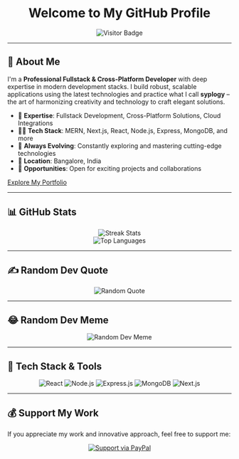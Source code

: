 <h1 align="center">Welcome to My GitHub Profile</h1>

<p align="center">
  <img src="https://visitor-badge.laobi.icu/badge?page_id=Shahnoorgit" alt="Visitor Badge"/>
</p>

---

## 💫 About Me

I'm a **Professional Fullstack & Cross-Platform Developer** with deep expertise in modern development stacks. I build robust, scalable applications using the latest technologies and practice what I call **syplogy** – the art of harmonizing creativity and technology to craft elegant solutions.

- 🔭 **Expertise**: Fullstack Development, Cross-Platform Solutions, Cloud Integrations  
- 🧑‍💻 **Tech Stack**: MERN, Next.js, React, Node.js, Express, MongoDB, and more  
- 🌱 **Always Evolving**: Constantly exploring and mastering cutting-edge technologies  
- 📍 **Location**: Bangalore, India  
- 💼 **Opportunities**: Open for exciting projects and collaborations

[Explore My Portfolio](https://shahnoor.netlify.app/)

---

## 📊 GitHub Stats

<p align="center">
  <img src="https://github-readme-streak-stats.herokuapp.com/?user=Shahnoorgit&theme=dark&hide_border=true" alt="Streak Stats"/>
  <br>
  <img src="https://github-readme-stats.vercel.app/api/top-langs/?username=Shahnoorgit&theme=dark&hide_border=true&include_all_commits=true&count_private=true&layout=compact" alt="Top Languages"/>
</p>

---

## ✍️ Random Dev Quote

<p align="center">
  <img src="https://quotes-github-readme.vercel.app/api?type=horizontal&theme=radical" alt="Random Quote"/>
</p>

---

## 😂 Random Dev Meme

<p align="center">
  <img src="https://randommeme-five.vercel.app/" alt="Random Dev Meme" style="max-height: 400px;"/>
</p>

---

## 🚀 Tech Stack & Tools

<p align="center">
  <img src="https://img.shields.io/badge/React-20232A?style=for-the-badge&logo=react&logoColor=61DAFB" alt="React"/>
  <img src="https://img.shields.io/badge/Node.js-339933?style=for-the-badge&logo=nodedotjs&logoColor=white" alt="Node.js"/>
  <img src="https://img.shields.io/badge/Express.js-404D59?style=for-the-badge" alt="Express.js"/>
  <img src="https://img.shields.io/badge/MongoDB-47A248?style=for-the-badge&logo=mongodb&logoColor=white" alt="MongoDB"/>
  <img src="https://img.shields.io/badge/Next.js-000000?style=for-the-badge&logo=next.js&logoColor=white" alt="Next.js"/>
</p>

---

## 💰 Support My Work

If you appreciate my work and innovative approach, feel free to support me:

<p align="center">
  <a href="https://paypal.me/Shahnoormujawar@gmail.com" target="_blank">
    <img src="https://img.shields.io/badge/PayPal-00457C?style=for-the-badge&logo=paypal&logoColor=white" alt="Support via PayPal"/>
  </a>
</p>
